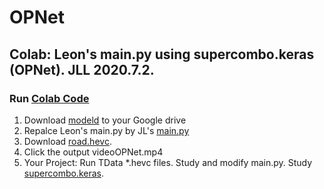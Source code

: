 # OPNet

## Colab: Leon's main.py using supercombo.keras (OPNet). JLL 2020.7.2.
### Run [Colab Code](https://colab.research.google.com/drive/1_YOsAJo671ACMU7HTYWXt_TJI-dsUqVK)
1. Download [modeld](https://github.com/littlemountainman/modeld) to your Google drive
2. Repalce Leon's main.py by JL's [main.py](https://drive.google.com/file/d/1--Jk2qV7sZJ8ixkm5XYZI5omFX7dIcWa/view)
3. Download [road.hevc](https://drive.google.com/file/d/1m3NUMcuQDA3MXzyOFhXDLa4dxpa6pZH6/view).
4. Click the output videoOPNet.mp4
5. Your Project: Run TData *.hevc files. Study and modify main.py. Study [supercombo.keras](http://www.nhcue.edu.tw/~jinnliu/teaching/AI17/supercombo.html).

